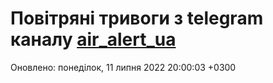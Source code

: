 # Повітряні тривоги з telegram каналу [air_alert_ua](https://t.me/air_alert_ua)

Оновлено:
понеділок, 11 липня 2022 20:00:03 +0300
